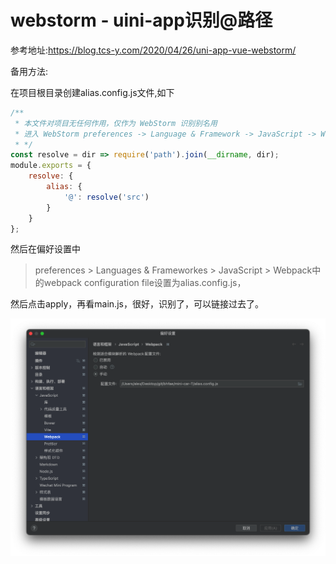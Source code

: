 # webstorm - uini-app识别@路径

参考地址:https://blog.tcs-y.com/2020/04/26/uni-app-vue-webstorm/

备用方法:

在项目根目录创建alias.config.js文件,如下

```javascript
/**
 * 本文件对项目无任何作用，仅作为 WebStorm 识别别名用
 * 进入 WebStorm preferences -> Language & Framework -> JavaScript -> Webpack，选择这个文件即可
 * */
const resolve = dir => require('path').join(__dirname, dir);
module.exports = {
    resolve: {
        alias: {
            '@': resolve('src')
        }
    }
};
```

然后在偏好设置中

> preferences > Languages & Frameworkes > JavaScript > Webpack中的webpack configuration file设置为alias.config.js，

然后点击apply，再看main.js，很好，识别了，可以链接过去了。

![B5FC8DDA-F628-4BB4-ADF4-622906586030](assets/B5FC8DDA-F628-4BB4-ADF4-622906586030.png)